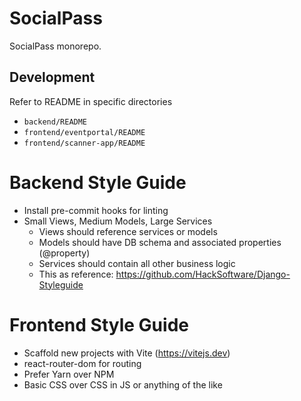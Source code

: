 # SocialPass
SocialPass monorepo. 

## Development
Refer to README in specific directories
- `backend/README`
- `frontend/eventportal/README`
- `frontend/scanner-app/README`

# Backend Style Guide
- Install pre-commit hooks for linting
- Small Views, Medium Models, Large Services
	- Views should reference services or models
	- Models should have DB schema and associated properties (@property)
	- Services should contain all other business logic
	- This as reference: https://github.com/HackSoftware/Django-Styleguide 
 
# Frontend Style Guide
- Scaffold new projects with Vite (https://vitejs.dev)
- react-router-dom for routing
- Prefer Yarn over NPM
- Basic CSS over CSS in JS or anything of the like
